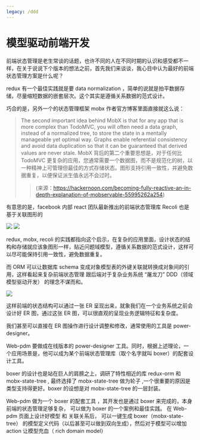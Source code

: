 ```yaml
---
legacy: /ddd
---
```


# 模型驱动前端开发

前端状态管理是老生常谈的话题，也许不同的人在不同时期的认识和感受都不一样，在关于说说下个版本的想法之前，首先我们来谈谈，我心目中认为最好的前端状态管理方案是什么呢？

redux 有一个最佳实践就是要 data normalization ，简单的说就是拍平数据存储，尽量缩短数据的嵌套层次。这个其实是遵循关系数据的范式设计。

巧合的是，另外一个的状态管理框架 mobx 作者官方博客里面直接就这么说：

> The second important idea behind MobX is that for any app that is more complex than TodoMVC, you will often need a data graph, instead of a normalized tree, to store the state in a mentally manageable yet optimal way. Graphs enable referential consistency and avoid data duplication so that it can be guaranteed that derived values are never stale.
> MobX 背后的第二个重要思想是，对于任何比 TodoMVC 更复杂的应用，您通常需要一个数据图，而不是规范化的树，以一种精神上可管理但最佳的方式存储状态。图形支持引用一致性，并避免数据重复，以便保证派生值永远不会过时。
>> (来源：https://hackernoon.com/becoming-fully-reactive-an-in-depth-explanation-of-mobservable-55995262a254)

有意思的是，facebook 内部 react 团队最新推出的前端状态管理库 Recoli 也是基于关联图形的

  <img src='https://pic1.zhimg.com/80/v2-acc79877c4337e90c1d107c7ffbddeb9_1440w.jpg' /> 
  
  <img  src="https://pic3.zhimg.com/80/v2-821e9e52949a3004b5eab05f855deefb_1440w.jpg" />

redux, mobx, recoli 的实践都指向这个启示，在复杂的应用里面，设计状态的结构和存储就应该象图形一样，贴近问题域模型，遵循关系数据的范式设计，这样可以尽可能保持引用一致性，避免数据重复。

而 ORM 可以让数据库 schema 变成对象模型表的外键关联就转换成对象间的引用，这样看起来复杂前端状态管理 跟后端对于复杂业务系统 “屠龙刀” DDD（领域模型驱动开发） 的理念不谋而和。

   <img src="https://pic1.zhimg.com/80/v2-a6c752edeb8ce3f65c0e059650f57daa_1440w.jpg"  />

这样前端的状态结构可以通过一张 ER 呈现出来，就象我们在一个业务系统之前会设计好 ER 图，通过这张 ER 图，可以很直观的呈现业务逻辑特征和复杂度。

我们甚至可以直接在 ER 图操作进行设计调整和修改，通常使用的工具是 power-designer。

Web-pdm 要做成在线版本的 power-designer 工具。同时，根据上述理论，一个应用场景是，他可以成为某个前端状态管理库（取个名字就叫 boxer）的配套设计工具。

boxer 的设计也是站在巨人的肩膀之上，调研了特性相近的库 redux-orm 和 mobx-state-tree , 最终选择了 mobx-state-tree 做为轮子 ,一个很重要的原因是类型支持得更好。boxer 的设想是对 mobx-state-tree 的一层封装。

Web-pdm 做为一个 boxer 的配套工具 ，其开发也是通过 boxer 来完成的，本身前端的状态管理足够复杂， 可以做为 boxer 的一个案例和最佳实践。
在 Web-pdm 页面上设计好模型 和 关联关系后， 可以一键生成 boxer（mobx-state-tree） 的模型定义代码（以后甚至可以做到双向生成），然后对于模型可以增加 action 让模型充血（ rich domain model）
